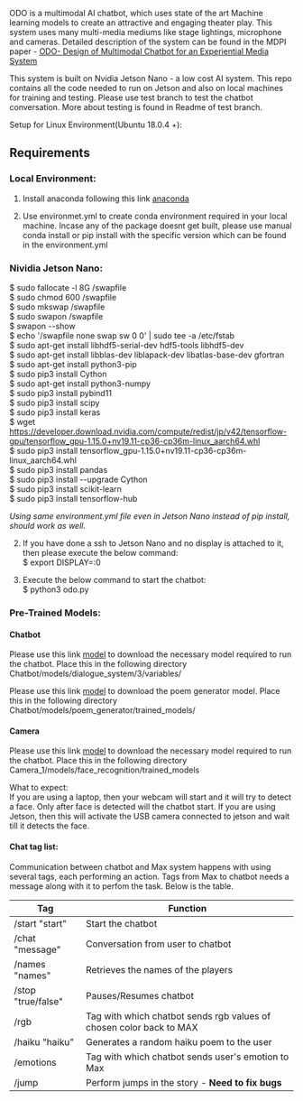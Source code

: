 ODO is a multimodal AI chatbot, which uses state of the art Machine learning models to create an attractive and engaging theater play. This system uses many multi-media mediums like stage lightings, microphone and cameras. Detailed description of the system can be found in the MDPI paper - [ODO- Design of Multimodal Chatbot for an Experiential Media System](https://web.asu.edu/sites/default/files/imaging-lyceum/files/mti-04-00068.pdf)


This system is built on Nvidia Jetson Nano - a low cost AI system. This repo contains all the code needed to run on Jetson and also on local machines for training and testing. Please use test branch to test the chatbot conversation. More about testing is found in Readme of test branch. 

 
Setup for Linux Environment(Ubuntu 18.0.4 +):

## Requirements 

### Local Environment:

1. Install anaconda following this link [anaconda](https://www.digitalocean.com/community/tutorials/how-to-install-anaconda-on-ubuntu-18-04-quickstart)

2. Use environmet.yml to create conda environment required in your local machine. Incase any of the package doesnt get built, please use manual conda install or pip install with the specific version which can be found in the environment.yml 


### Nividia Jetson Nano:

<!-- 1. In the terminal, execute the following commands: -->

$ sudo fallocate -l 8G /swapfile    
$ sudo chmod 600 /swapfile    
$ sudo mkswap /swapfile    
$ sudo swapon /swapfile    
$ swapon --show    
$ echo '/swapfile none swap sw 0 0' | sudo tee -a /etc/fstab  
$ sudo apt-get install libhdf5-serial-dev hdf5-tools libhdf5-dev    
$ sudo apt-get install libblas-dev liblapack-dev libatlas-base-dev gfortran    
$ sudo apt-get install python3-pip    
$ sudo pip3 install Cython    
$ sudo apt-get install python3-numpy    
$ sudo pip3 install pybind11    
$ sudo pip3 install scipy    
$ sudo pip3 install keras    
$ wget https://developer.download.nvidia.com/compute/redist/jp/v42/tensorflow-gpu/tensorflow_gpu-1.15.0+nv19.11-cp36-cp36m-linux_aarch64.whl  
$ sudo pip3 install tensorflow_gpu-1.15.0+nv19.11-cp36-cp36m-linux_aarch64.whl  
$ sudo pip3 install pandas  
$ sudo pip3 install --upgrade Cython  
$ sudo pip3 install scikit-learn  
$ sudo pip3 install tensorflow-hub  

<i>Using same environment.yml file even in Jetson Nano instead of pip install, should work as well.</i>

2. If you have done a ssh to Jetson Nano and no display is attached to it, then please execute the below command:\
$ export DISPLAY=:0

3. Execute the below command to start the chatbot:\
$ python3 odo.py

### Pre-Trained Models:

#### Chatbot
Please use this link [model](https://drive.google.com/file/d/1VNNr1U5kWRGYTYoy5cTxXAF1v6eOqMTp/view?usp=sharing) to download the necessary model required to run the chatbot. Place this in the following directory Chatbot/models/dialogue_system/3/variables/

Please use this link [model](https://drive.google.com/file/d/1GyZxCUs-QFonI8fRnNu51HHvKQmrOg4L/view?usp=sharing) to download the poem generator model. Place this in the following directory Chatbot/models/poem_generator/trained_models/

#### Camera
Please use this link [model](https://drive.google.com/file/d/1quNv1ZQC4ayqMbCPxgrhNRi9k4L4_T0G/view?usp=sharing) to download the necessary model required to run the chatbot. Place this in the following directory Camera_1/models/face_recognition/trained_models

What to expect:\
If you are using a laptop, then your webcam will start and it will try to detect a face. Only after face is detected will the chatbot start. If you are using Jetson, then this will activate the USB camera connected to jetson and wait till it detects the face.

#### Chat tag list:
Communication between chatbot and Max system happens with using several tags, each performing an action. Tags from Max to chatbot needs a message along with it to perfom the task. Below is the table. 

| Tag 			|	Function 			|
|---------------|-----------------------|
|/start "start"	|	Start the chatbot 	|
|/chat "message"	|	Conversation from user to chatbot|
|/names "names"| Retrieves the names of the players|
|/stop "true/false"| Pauses/Resumes chatbot|
|/rgb | Tag with which chatbot sends rgb values of chosen color back to MAX|
|/haiku "haiku"| Generates a random haiku poem to the user|
|/emotions | Tag with which chatbot sends user's emotion to Max|  
|/jump | Perform jumps in the story - **Need to fix bugs**|
